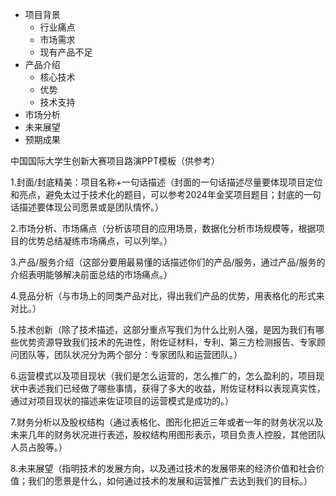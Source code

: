 - 项目背景
	- 行业痛点
	- 市场需求
	- 现有产品不足
- 产品介绍
	- 核心技术
	- 优势
	- 技术支持
- 市场分析
- 未来展望
- 预期成果

中国国际大学生创新大赛项目路演PPT模板（供参考）

1.封面/封底精美：项目名称+一句话描述（封面的一句话描述尽量要体现项目定位和亮点，避免太过于技术化的题目，可以参考2024年金奖项目题目；封底的一句话描述要体现公司愿景或是团队情怀。）

2.市场分析、市场痛点（分析该项目的应用场景，数据化分析市场规模等，根据项目的优势总结凝练市场痛点，可以列举。）

3.产品/服务介绍（这部分要用最易懂的话描述你们的产品/服务，通过产品/服务的介绍表明能够解决前面总结的市场痛点。）

4.竞品分析（与市场上的同类产品对比，得出我们产品的优势，用表格化的形式来对比。）

5.技术创新（除了技术描述，这部分重点写我们为什么比别人强，是因为我们有哪些优势资源导致我们技术的先进性，附佐证材料，专利、第三方检测报告、专家顾问团队等，团队状况分为两个部分：专家团队和运营团队。）

6.运营模式以及项目现状（我们是怎么运营的，怎么推广的，怎么盈利的，项目现状中表述我们已经做了哪些事情，获得了多大的收益，附佐证材料以表现真实性，通过对项目现状的描述来佐证项目的运营模式是成功的。）

7.财务分析以及股权结构（通过表格化、图形化把近三年或者一年的财务状况以及未来几年的财务状况进行表述，股权结构用图形表示，项目负责人控股，其他团队人员占股等。）

8.未来展望（指明技术的发展方向，以及通过技术的发展带来的经济价值和社会价值；我们的愿景是什么，如何通过技术的发展和运营推广去达到我们的目标。）